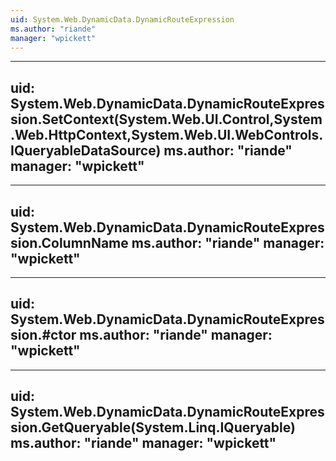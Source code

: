 ```yaml
---
uid: System.Web.DynamicData.DynamicRouteExpression
ms.author: "riande"
manager: "wpickett"
---
```


---
uid: System.Web.DynamicData.DynamicRouteExpression.SetContext(System.Web.UI.Control,System.Web.HttpContext,System.Web.UI.WebControls.IQueryableDataSource)
ms.author: "riande"
manager: "wpickett"
---

---
uid: System.Web.DynamicData.DynamicRouteExpression.ColumnName
ms.author: "riande"
manager: "wpickett"
---

---
uid: System.Web.DynamicData.DynamicRouteExpression.#ctor
ms.author: "riande"
manager: "wpickett"
---

---
uid: System.Web.DynamicData.DynamicRouteExpression.GetQueryable(System.Linq.IQueryable)
ms.author: "riande"
manager: "wpickett"
---
